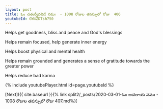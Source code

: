 ```yaml
---
layout: post
title: ఓం చతుర్వేదవిడే నమః  - 1008 రోజుల తపస్సులో రోజు  406
youtubeId: GW4ZDTsh750
---
```

 
 
Helps get goodness, bliss and peace and God's blessings
 
Helps remain focused, help generate inner energy 
 
Helps boost physical and mental health 
 
Helps remain grounded and generates a sense of gratitude towards the greater power 
 
Helps reduce bad karma
 
 
 
 


{% include youtubePlayer.html id=page.youtubeId %}
 
[Next]({{ site.baseurl }}{% link  split2/_posts/2020-03-01-ఓం అచలాయ నమః  - 1008 రోజుల తపస్సులో రోజు  407.md%})
 
